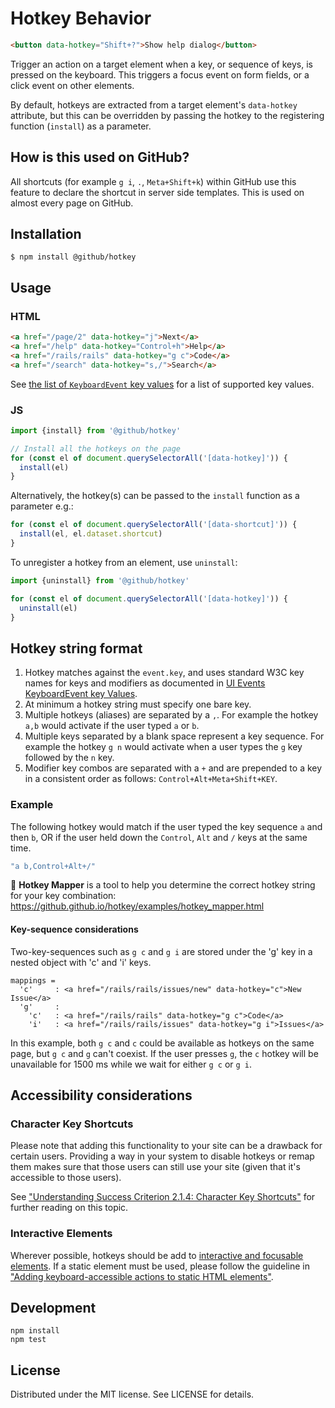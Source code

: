 # Hotkey Behavior

```html
<button data-hotkey="Shift+?">Show help dialog</button>
```

Trigger an action on a target element when a key, or sequence of keys, is pressed
on the keyboard. This triggers a focus event on form fields, or a click event on
other elements.

By default, hotkeys are extracted from a target element's `data-hotkey`
attribute, but this can be overridden by passing the hotkey to the registering
function (`install`) as a parameter.

## How is this used on GitHub?

All shortcuts (for example `g i`, `.`, `Meta+Shift+k`) within GitHub use this feature to declare the shortcut in server side templates. This is used on almost every page on GitHub.
## Installation

```
$ npm install @github/hotkey
```

## Usage
### HTML

``` html
<a href="/page/2" data-hotkey="j">Next</a>
<a href="/help" data-hotkey="Control+h">Help</a>
<a href="/rails/rails" data-hotkey="g c">Code</a>
<a href="/search" data-hotkey="s,/">Search</a>
```

See [the list of `KeyboardEvent` key values](https://developer.mozilla.org/en-US/docs/Web/API/KeyboardEvent/key/Key_Values) for a list of supported key values.

### JS

```js
import {install} from '@github/hotkey'

// Install all the hotkeys on the page
for (const el of document.querySelectorAll('[data-hotkey]')) {
  install(el)
}
```

Alternatively, the hotkey(s) can be passed to the `install` function as a parameter e.g.:

```js
for (const el of document.querySelectorAll('[data-shortcut]')) {
  install(el, el.dataset.shortcut)
}
```

To unregister a hotkey from an element, use `uninstall`:

```js
import {uninstall} from '@github/hotkey'

for (const el of document.querySelectorAll('[data-hotkey]')) {
  uninstall(el)
}
```

## Hotkey string format

1. Hotkey matches against the `event.key`, and uses standard W3C key names for keys and modifiers as documented in [UI Events KeyboardEvent key Values](https://www.w3.org/TR/uievents-key/).
2. At minimum a hotkey string must specify one bare key.
3. Multiple hotkeys (aliases) are separated by a `,`. For example the hotkey `a,b` would activate if the user typed `a` or `b`.
4. Multiple keys separated by a blank space represent a key sequence. For example the hotkey `g n` would activate when a user types the `g` key followed by the `n` key.
5. Modifier key combos are separated with a `+` and are prepended to a key in a consistent order as follows: `Control+Alt+Meta+Shift+KEY`.

### Example

The following hotkey would match if the user typed the key sequence `a` and then `b`, OR if the user held down the `Control`, `Alt` and `/` keys at the same time.

```js
"a b,Control+Alt+/"
```

🔬 **Hotkey Mapper** is a tool to help you determine the correct hotkey string for your key combination: https://github.github.io/hotkey/examples/hotkey_mapper.html

#### Key-sequence considerations

Two-key-sequences such as `g c` and `g i` are stored
under the 'g' key in a nested object with 'c' and 'i' keys.

```
mappings =
  'c'     : <a href="/rails/rails/issues/new" data-hotkey="c">New Issue</a>
  'g'     :
    'c'   : <a href="/rails/rails" data-hotkey="g c">Code</a>
    'i'   : <a href="/rails/rails/issues" data-hotkey="g i">Issues</a>
```

In this example, both `g c` and `c` could be available as hotkeys on the
same page, but `g c` and `g` can't coexist. If the user presses
`g`, the `c` hotkey will be unavailable for 1500 ms while we
wait for either `g c` or `g i`.

## Accessibility considerations

### Character Key Shortcuts

Please note that adding this functionality to your site can be a drawback for
certain users. Providing a way in your system to disable hotkeys or remap
them makes sure that those users can still use your site (given that it's
accessible to those users).

See ["Understanding Success Criterion 2.1.4: Character Key Shortcuts"](https://www.w3.org/WAI/WCAG21/Understanding/character-key-shortcuts.html)
for further reading on this topic.

### Interactive Elements

Wherever possible, hotkeys should be add to [interactive and focusable elements](https://html.spec.whatwg.org/#interactive-content). If a static element must be used, please follow the guideline in ["Adding keyboard-accessible actions to static HTML elements"](https://www.w3.org/WAI/WCAG21/Techniques/client-side-script/SCR29.html).

## Development

```
npm install
npm test
```

## License

Distributed under the MIT license. See LICENSE for details.
